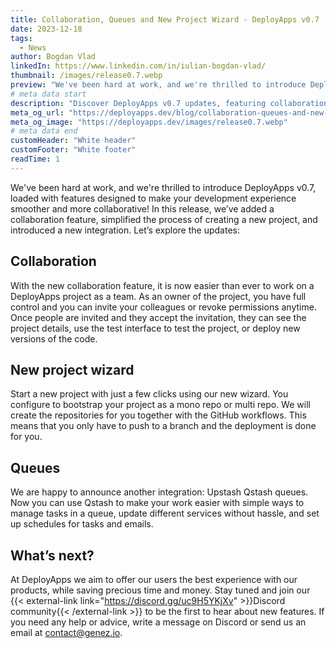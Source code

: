 ```yaml
---
title: Collaboration, Queues and New Project Wizard - DeployApps v0.7
date: 2023-12-18
tags:
  - News
author: Bogdan Vlad
linkedIn: https://www.linkedin.com/in/iulian-bogdan-vlad/
thumbnail: /images/release0.7.webp
preview: "We've been hard at work, and we're thrilled to introduce DeployApps v0.7, loaded with features designed to make your development experience smoother and more collaborative!"
# meta data start
description: "Discover DeployApps v0.7 updates, featuring collaboration tools, new project wizard, and Qstash queue integration for seamless development!"
meta_og_url: "https://deployapps.dev/blog/collaboration-queues-and-new-project-wizard-genezio-v0.7/"
meta_og_image: "https://deployapps.dev/images/release0.7.webp"
# meta data end
customHeader: "White header"
customFooter: "White footer"
readTime: 1
---
```


We've been hard at work, and we're thrilled to introduce DeployApps v0.7, loaded with features designed to make your development experience smoother and more collaborative! In this release, we’ve added a collaboration feature, simplified the process of creating a new project, and introduced a new integration. Let’s explore the updates:

## Collaboration

With the new collaboration feature, it is now easier than ever to work on a DeployApps project as a team. As an owner of the project, you have full control and you can invite your colleagues or revoke permissions anytime. Once people are invited and they accept the invitation, they can see the project details, use the test interface to test the project, or deploy new versions of the code.

## New project wizard

Start a new project with just a few clicks using our new wizard. You configure to bootstrap your project as a mono repo or multi repo. We will create the repositories for you together with the GitHub workflows. This means that you only have to push to a branch and the deployment is done for you.

## Queues

We are happy to announce another integration: Upstash Qstash queues. Now you can use Qstash to make your work easier with simple ways to manage tasks in a queue, update different services without hassle, and set up schedules for tasks and emails.

## What’s next?

At DeployApps we aim to offer our users the best experience with our products, while saving precious time and money. Stay tuned and join our {{< external-link link="https://discord.gg/uc9H5YKjXv" >}}Discord community{{< /external-link >}} to be the first to hear about new features. If you need any help or advice, write a message on Discord or send us an email at [contact@genez.io](mailto:contact@genez.io).
